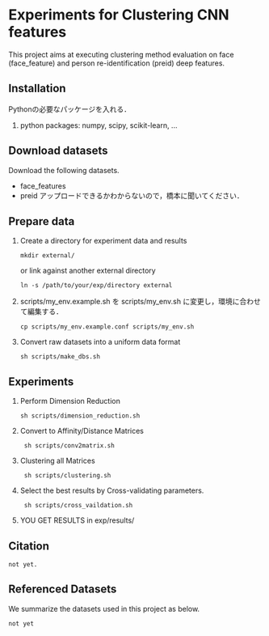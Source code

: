 # Experiments for Clustering CNN features

This project aims at executing clustering method evaluation on face (face_feature) and person re-identification (preid) deep features.

## Installation

Pythonの必要なパッケージを入れる．

1.  python packages: numpy, scipy, scikit-learn, ...


## Download datasets

Download the following datasets.
- face_features
- preid
アップロードできるかわからないので，橋本に聞いてください．


## Prepare data

1.  Create a directory for experiment data and results

        mkdir external/

    or link against another external directory

        ln -s /path/to/your/exp/directory external

3.  scripts/my_env.example.sh  を scripts/my_env.sh に変更し，環境に合わせて編集する．

        cp scripts/my_env.example.conf scripts/my_env.sh

4.  Convert raw datasets into a uniform data format

        sh scripts/make_dbs.sh
   
## Experiments

1.  Perform Dimension Reduction

        sh scripts/dimension_reduction.sh
     
2. Convert to Affinity/Distance Matrices

        sh scripts/conv2matrix.sh
       
3. Clustering all Matrices

        sh scripts/clustering.sh
        
4. Select the best results by Cross-validating parameters.

        sh scripts/cross_vaildation.sh

5. YOU GET RESULTS in exp/results/



## Citation

    not yet.

## Referenced Datasets

We summarize the datasets used in this project as below.

    not yet

